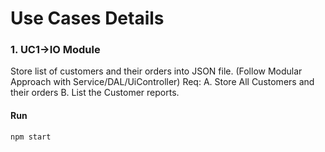 # Use Cases Details

### 1. UC1->IO Module
Store list of customers and their orders into JSON file. (Follow Modular Approach with Service/DAL/UiController)
Req:
 A. Store All Customers and their orders
 B. List the Customer reports.

 #### Run 
 `npm start`
